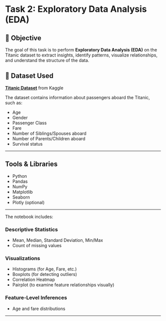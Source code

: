 # Task 2: Exploratory Data Analysis (EDA)

## 🚀 Objective
The goal of this task is to perform **Exploratory Data Analysis (EDA)** on the Titanic dataset to extract insights, identify patterns, visualize relationships, and understand the structure of the data.

## 📂 Dataset Used
**[Titanic Dataset](https://www.kaggle.com/datasets/yasserh/titanic-dataset)** from Kaggle

The dataset contains information about passengers aboard the Titanic, such as:
- Age
- Gender
- Passenger Class
- Fare
- Number of Siblings/Spouses aboard
- Number of Parents/Children aboard
- Survival status
---

##  Tools & Libraries
- Python
- Pandas
- NumPy
- Matplotlib
- Seaborn
- Plotly (optional)
---

The notebook includes:

###  Descriptive Statistics
- Mean, Median, Standard Deviation, Min/Max
- Count of missing values

###  Visualizations
- Histograms (for Age, Fare, etc.)
- Boxplots (for detecting outliers)
- Correlation Heatmap
- Pairplot (to examine feature relationships visually)

###  Feature-Level Inferences
- Age and fare distributions
---
